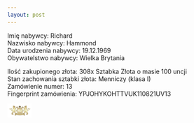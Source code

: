 ```yaml
---
layout: post
---
```


Imię nabywcy: Richard  
Nazwisko nabywcy: Hammond  
Data urodzenia nabywcy: 19.12.1969  
Obywatelstwo nabywcy: Wielka Brytania  

Ilość zakupionego złota: 308x Sztabka Złota o masie 100 uncji  
Stan zachowania sztabki złota: Menniczy (klasa I)  
Zamówienie numer: 13  
Fingerprint zamówienia: YPJOHYKOHTTVUK110821UV13

![pic](/media/pic.png)